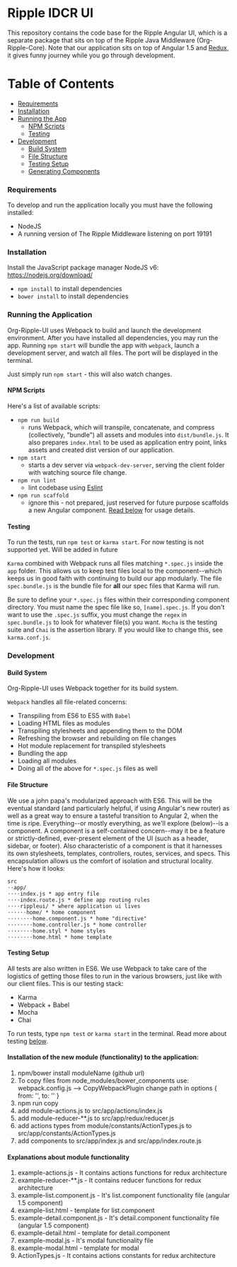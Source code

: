 Ripple IDCR UI
=========

This repository contains the code base for the Ripple Angular UI, which is a separate package that sits on top of
 the Ripple Java Middleware (Org-Ripple-Core).
Note that our application sits on top of Angular 1.5 and [Redux](https://github.com/reactjs/redux), it gives funny journey while you go through development.

 # Table of Contents
 * [Requirements](#requirements)
 * [Installation](#installation)
 * [Running the App](#running-the-application)
     * [NPM Scripts](#npm-scripts)
     * [Testing](#testing)
 * [Development](#development)
     * [Build System](#build-system)
     * [File Structure](#file-structure)
     * [Testing Setup](#testing-setup)
     * [Generating Components](#generating-components)

### Requirements

To develop and run the application locally you must have the following installed:
* NodeJS
* A running version of The Ripple Middleware listening on port 19191


### Installation

Install the JavaScript package manager NodeJS v6:
https://nodejs.org/download/

* `npm install` to install dependencies
* `bower install` to install dependencies

### Running the Application

Org-Ripple-UI uses Webpack to build and launch the development environment. After you have installed all dependencies, you may run the app. Running `npm start` will bundle the app with `webpack`, launch a development server, and watch all files. The port will be displayed in the terminal.

Just simply run `npm start` - this will also watch changes.

#### NPM Scripts
Here's a list of available scripts:
* `npm run build`
  * runs Webpack, which will transpile, concatenate, and compress (collectively, "bundle") all assets and modules into `dist/bundle.js`. It also prepares `index.html` to be used as application entry point, links assets and created dist version of our application.
* `npm start`
  * starts a dev server via `webpack-dev-server`, serving the client folder with watching source file change.
* `npm run lint`
  * lint codebase using [Eslint](http://eslint.org/)
* `npm run scaffold`
  * ignore this - not prepared, just reserved for future purpose scaffolds a new Angular component. [Read below](#generating-components) for usage details.

#### Testing
To run the tests, run `npm test` or `karma start`.
For now testing is not supported yet. Will be added in future

`Karma` combined with Webpack runs all files matching `*.spec.js` inside the `app` folder. This allows us to keep test files local to the component--which keeps us in good faith with continuing to build our app modularly. The file `spec.bundle.js` is the bundle file for **all** our spec files that Karma will run.

Be sure to define your `*.spec.js` files within their corresponding component directory. You must name the spec file like so, `[name].spec.js`. If you don't want to use the `.spec.js` suffix, you must change the `regex` in `spec.bundle.js` to look for whatever file(s) you want.
`Mocha` is the testing suite and `Chai` is the assertion library. If you would like to change this, see `karma.conf.js`.

### Development
#### Build System
Org-Ripple-UI uses Webpack together for its build system.

`Webpack` handles all file-related concerns:
* Transpiling from ES6 to ES5 with `Babel`
* Loading HTML files as modules
* Transpiling stylesheets and appending them to the DOM
* Refreshing the browser and rebuilding on file changes
* Hot module replacement for transpiled stylesheets
* Bundling the app
* Loading all modules
* Doing all of the above for `*.spec.js` files as well

#### File Structure
We use a john papa's modularized approach with ES6. This will be the eventual standard (and particularly helpful, if using Angular's new router) as well as a great way to ensure a tasteful transition to Angular 2, when the time is ripe. Everything--or mostly everything, as we'll explore (below)--is a component. A component is a self-contained concern--may it be a feature or strictly-defined, ever-present element of the UI (such as a header, sidebar, or footer). Also characteristic of a component is that it harnesses its own stylesheets, templates, controllers, routes, services, and specs. This encapsulation allows us the comfort of isolation and structural locality. Here's how it looks:
```
src
⋅⋅app/
⋅⋅⋅⋅index.js * app entry file
⋅⋅⋅⋅index.route.js * define app routing rules
⋅⋅⋅⋅rippleui/ * where application ui lives
⋅⋅⋅⋅⋅⋅home/ * home component
⋅⋅⋅⋅⋅⋅⋅⋅home.component.js * home "directive"
⋅⋅⋅⋅⋅⋅⋅⋅home.controller.js * home controller
⋅⋅⋅⋅⋅⋅⋅⋅home.styl * home styles
⋅⋅⋅⋅⋅⋅⋅⋅home.html * home template
```

#### Testing Setup
All tests are also written in ES6. We use Webpack to take care of the logistics of getting those files to run in the various browsers, just like with our client files. This is our testing stack:
* Karma
* Webpack + Babel
* Mocha
* Chai

To run tests, type `npm test` or `karma start` in the terminal. Read more about testing [below](#testing).

#### Installation of the new module (functionality) to the application:
1. npm/bower install moduleName (github url)
2. To copy files from node_modules/bower_components use: webpack.config.js --> CopyWebpackPlugin change path in options { from: '', to: '' }
3. npm run copy
4. add module-actions.js to src/app/actions/index.js
5. add module-reducer-**.js to src/app/redux/reducer.js
6. add actions types from module/constants/ActionTypes.js to src/app/constants/ActionTypes.js
7. add components to src/app/index.js and src/app/index.route.js

#### Explanations about module functionality
1. example-actions.js - It contains actions functions for redux architecture
2. example-reducer-**.js - It contains reducer functions for redux architecture
3. example-list.component.js - It's list.component functionality file (angular 1.5 component)
4. example-list.html - template for list.component
5. example-detail.component.js - It's detail.component functionality file (angular 1.5 component)
6. example-detail.html - template for detail.component
7. example-modal.js - It's modal functionality file
8. example-modal.html - template for modal
9. ActionTypes.js - It contains actions constants for redux architecture

